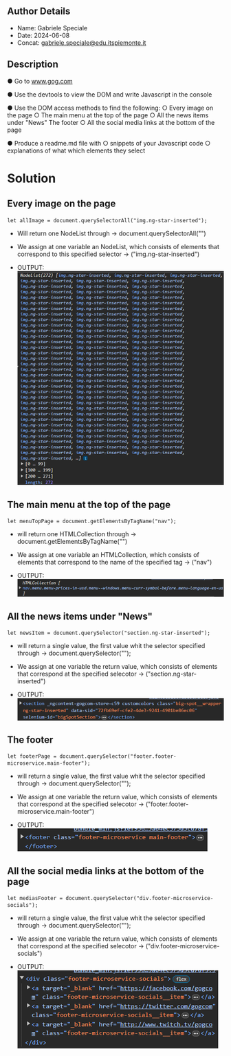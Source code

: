 ## Author Details

* Name: Gabriele Speciale
* Date: 2024-06-08
* Concat: gabriele.speciale@edu.itspiemonte.it



## Description
● Go to www.gog.com

● Use the devtools to view the DOM and write Javascript in the console

● Use the DOM access methods to find the following:
    ○ Every image on the page
    ○ The main menu at the top of the page
    ○ All the news items under "News"
      The footer
    ○ All the social media links at the bottom of the page

● Produce a readme.md file with
    ○ snippets of your Javascript code 
    ○ explanations of what which elements they select




# Solution 

## Every image on the page
```
let allImage = document.querySelectorAll("img.ng-star-inserted"); 
```

* Will return one NodeList through -> document.querySelectorAll("")

* We assign at one variable an NodeList, which consists of elements that correspond to this specified selector -> ("img.ng-star-inserted")

* OUTPUT:<br> 
![first query](IMG/1-query.png)



## The main menu at the top of the page
```
let menuTopPage = document.getElementsByTagName("nav");
```

* will return one HTMLCollection through -> document.getElementsByTagName("")

* We assign at one variable an HTMLCollection, which consists of elements that correspond to the name of the specified tag -> ("nav")

* OUTPUT:<br> 
![second query](IMG/2-query.png)



## All the news items under "News"
```
let newsItem = document.querySelector("section.ng-star-inserted");
```

* will return a single value, the first value whit the selector specified through -> document.querySelector("");

* We assign at one variable the return value, which consists of elements that correspond at the specified selecotor -> ("section.ng-star-inserted")

* OUTPUT:<br> 
![third query](IMG/3-query.png)



## The footer
```
let footerPage = document.querySelector("footer.footer-microservice.main-footer");
```

* will return a single value, the first value whit the selector specified through -> document.querySelector("");

* We assign at one variable the return value, which consists of elements that correspond at the specified selecotor -> ("footer.footer-microservice.main-footer")

* OUTPUT:<br>
![fourth query](IMG/4-query.png)



## All the social media links at the bottom of the page
```
let mediasFooter = document.querySelector("div.footer-microservice-socials");
```

* will return a single value, the first value whit the selector specified through -> document.querySelector("");

* We assign at one variable the return value, which consists of elements that correspond at the specified selecotor -> ("div.footer-microservice-socials")

* OUTPUT:<br> 
![fifth query](IMG/5-query.png)